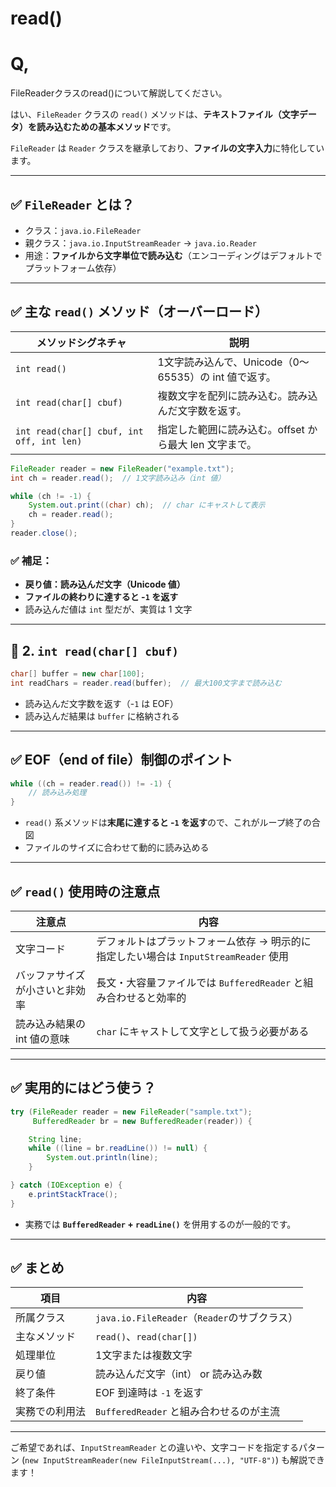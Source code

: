 # read()

# Q,

FileReaderクラスのread()について解説してください。

はい、`FileReader` クラスの `read()` メソッドは、**テキストファイル（文字データ）を読み込むための基本メソッド**です。

`FileReader` は `Reader` クラスを継承しており、**ファイルの文字入力**に特化しています。

---

## ✅ `FileReader` とは？

- クラス：`java.io.FileReader`
- 親クラス：`java.io.InputStreamReader` → `java.io.Reader`
- 用途：**ファイルから文字単位で読み込む**（エンコーディングはデフォルトでプラットフォーム依存）

---

## ✅ 主な `read()` メソッド（オーバーロード）

| メソッドシグネチャ | 説明 |
| --- | --- |
| `int read()` | 1文字読み込んで、Unicode（0〜65535）の int 値で返す。 |
| `int read(char[] cbuf)` | 複数文字を配列に読み込む。読み込んだ文字数を返す。 |
| `int read(char[] cbuf, int off, int len)` | 指定した範囲に読み込む。offset から最大 len 文字まで。 |

```java
FileReader reader = new FileReader("example.txt");
int ch = reader.read();  // 1文字読み込み（int 値）

while (ch != -1) {
    System.out.print((char) ch);  // char にキャストして表示
    ch = reader.read();
}
reader.close();

```

### ✅ 補足：

- **戻り値：読み込んだ文字（Unicode 値）**
- **ファイルの終わりに達すると -`1` を返す**
- 読み込んだ値は `int` 型だが、実質は 1 文字

---

## 🔸 2. `int read(char[] cbuf)`

```java
char[] buffer = new char[100];
int readChars = reader.read(buffer);  // 最大100文字まで読み込む
```

- 読み込んだ文字数を返す（-`1` は EOF）
- 読み込んだ結果は `buffer` に格納される

---

## ✅ EOF（end of file）制御のポイント

```java
while ((ch = reader.read()) != -1) {
    // 読み込み処理
}
```

- `read()` 系メソッドは**末尾に達すると -`1` を返す**ので、これがループ終了の合図
- ファイルのサイズに合わせて動的に読み込める

---

## ✅ `read()` 使用時の注意点

| 注意点 | 内容 |
| --- | --- |
| 文字コード | デフォルトはプラットフォーム依存 → 明示的に指定したい場合は `InputStreamReader` 使用 |
| バッファサイズが小さいと非効率 | 長文・大容量ファイルでは `BufferedReader` と組み合わせると効率的 |
| 読み込み結果の int 値の意味 | `char` にキャストして文字として扱う必要がある |

---

## ✅ 実用的にはどう使う？

```java
try (FileReader reader = new FileReader("sample.txt");
     BufferedReader br = new BufferedReader(reader)) {

    String line;
    while ((line = br.readLine()) != null) {
        System.out.println(line);
    }

} catch (IOException e) {
    e.printStackTrace();
}
```

- 実務では **`BufferedReader` + `readLine()`** を併用するのが一般的です。

---

## ✅ まとめ

| 項目 | 内容 |
| --- | --- |
| 所属クラス | `java.io.FileReader`（`Reader`のサブクラス） |
| 主なメソッド | `read()`、`read(char[])` |
| 処理単位 | 1文字または複数文字 |
| 戻り値 | 読み込んだ文字（int） or 読み込み数 |
| 終了条件 | EOF 到達時は `-1` を返す |
| 実務での利用法 | `BufferedReader` と組み合わせるのが主流 |

---

ご希望であれば、`InputStreamReader` との違いや、文字コードを指定するパターン (`new InputStreamReader(new FileInputStream(...), "UTF-8")`) も解説できます！